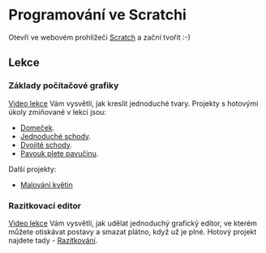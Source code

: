 # Programování ve Scratchi

Otevři ve webovém prohlížeči [Scratch](https://scratch.mit.edu/projects/editor/) a zační tvořit :-)

## Lekce

### Základy počítačové grafiky

[Video lekce](https://youtu.be/L4JRU2OxMks) Vám vysvětlí, jak kreslit jednoduché tvary.
Projekty s hotovými úkoly zmiňované v lekci jsou:
- [Domeček](https://scratch.mit.edu/projects/379433666).
- [Jednoduché schody](https://scratch.mit.edu/projects/379425433/).
- [Dvojité schody](https://scratch.mit.edu/projects/379431955/).
- [Pavouk plete pavučinu](https://scratch.mit.edu/projects/379428674/).

Další projekty:
- [Malování květin](https://scratch.mit.edu/projects/394906270/fullscreen/)


### Razítkovací editor

[Video lekce](https://youtu.be/d_a-IyIAIoI) Vám vysvětlí, jak udělat jednoduchý grafický editor, ve kterém můžete otiskávat
postavy a smazat plátno, když už je plné.
Hotový projekt najdete tady - [Razítkování](https://scratch.mit.edu/projects/386799478).
